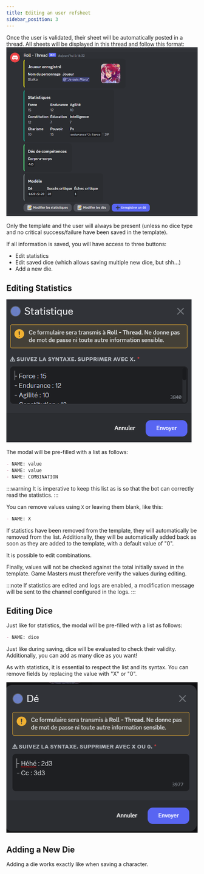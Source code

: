 ```yaml
---
title: Editing an user refsheet
sidebar_position: 3
---
```


Once the user is validated, their sheet will be automatically posted in a thread. All sheets will be displayed in this thread and follow this format:
![user embed](/assets/edit/user_embed.png)

Only the template and the user will always be present (unless no dice type and no critical success/failure have been saved in the template).

If all information is saved, you will have access to three buttons:
- Edit statistics
- Edit saved dice (which allows saving multiple new dice, but shh...)
- Add a new die.

## Editing Statistics

![edit stats](/assets/edit/edit_stats.png)

The modal will be pre-filled with a list as follows:
```md
- NAME: value
- NAME: value
- NAME: COMBINATION
```

:::warning
It is imperative to keep this list as is so that the bot can correctly read the statistics.
:::

You can remove values using `X` or leaving them blank, like this:
```md
- NAME: X
```

If statistics have been removed from the template, they will automatically be removed from the list. Additionally, they will be automatically added back as soon as they are added to the template, with a default value of "0".

It is possible to edit combinations.

Finally, values will not be checked against the total initially saved in the template. Game Masters must therefore verify the values during editing.

:::note
If statistics are edited and logs are enabled, a modification message will be sent to the channel configured in the logs.
:::

## Editing Dice

Just like for statistics, the modal will be pre-filled with a list as follows:
```md
- NAME: dice
```

Just like during saving, dice will be evaluated to check their validity. Additionally, you can add as many dice as you want!

As with statistics, it is essential to respect the list and its syntax. You can remove fields by replacing the value with "X" or "0".

![edit dice](/assets/edit/edit_dice.png)

## Adding a New Die

Adding a die works exactly like when saving a character.